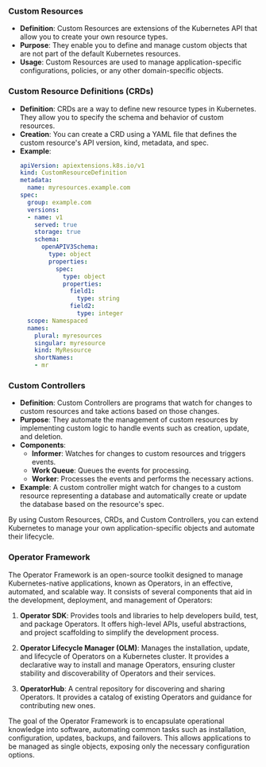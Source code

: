 
### Custom Resources
- **Definition**: Custom Resources are extensions of the Kubernetes API that allow you to create your own resource types.
- **Purpose**: They enable you to define and manage custom objects that are not part of the default Kubernetes resources.
- **Usage**: Custom Resources are used to manage application-specific configurations, policies, or any other domain-specific objects.

### Custom Resource Definitions (CRDs)
- **Definition**: CRDs are a way to define new resource types in Kubernetes. They allow you to specify the schema and behavior of custom resources.
- **Creation**: You can create a CRD using a YAML file that defines the custom resource's API version, kind, metadata, and spec.
- **Example**:
    ```yaml
    apiVersion: apiextensions.k8s.io/v1
    kind: CustomResourceDefinition
    metadata:
      name: myresources.example.com
    spec:
      group: example.com
      versions:
      - name: v1
        served: true
        storage: true
        schema:
          openAPIV3Schema:
            type: object
            properties:
              spec:
                type: object
                properties:
                  field1:
                    type: string
                  field2:
                    type: integer
      scope: Namespaced
      names:
        plural: myresources
        singular: myresource
        kind: MyResource
        shortNames:
        - mr
    ```

### Custom Controllers
- **Definition**: Custom Controllers are programs that watch for changes to custom resources and take actions based on those changes.
- **Purpose**: They automate the management of custom resources by implementing custom logic to handle events such as creation, update, and deletion.
- **Components**:
  - **Informer**: Watches for changes to custom resources and triggers events.
  - **Work Queue**: Queues the events for processing.
  - **Worker**: Processes the events and performs the necessary actions.
- **Example**: A custom controller might watch for changes to a custom resource representing a database and automatically create or update the database based on the resource's spec.

By using Custom Resources, CRDs, and Custom Controllers, you can extend Kubernetes to manage your own application-specific objects and automate their lifecycle.

### Operator Framework
The Operator Framework is an open-source toolkit designed to manage Kubernetes-native applications, known as Operators, in an effective, automated, and scalable way. It consists of several components that aid in the development, deployment, and management of Operators:

1. **Operator SDK**: Provides tools and libraries to help developers build, test, and package Operators. It offers high-level APIs, useful abstractions, and project scaffolding to simplify the development process.

2. **Operator Lifecycle Manager (OLM)**: Manages the installation, update, and lifecycle of Operators on a Kubernetes cluster. It provides a declarative way to install and manage Operators, ensuring cluster stability and discoverability of Operators and their services.

3. **OperatorHub**: A central repository for discovering and sharing Operators. It provides a catalog of existing Operators and guidance for contributing new ones.

The goal of the Operator Framework is to encapsulate operational knowledge into software, automating common tasks such as installation, configuration, updates, backups, and failovers. This allows applications to be managed as single objects, exposing only the necessary configuration options.

